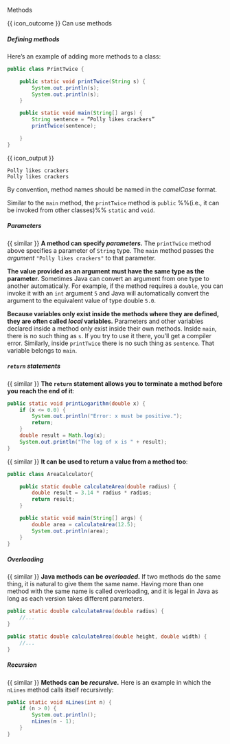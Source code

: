 <span id="title">Methods</span>

<span id="prereqs"></span>

<span id="outcomes">{{ icon_outcome }} Can use methods</span>

<div id="body">

##### Defining methods

<div class="indented">

Here’s an example of adding more methods to a class:

```java
public class PrintTwice {

    public static void printTwice(String s) {
        System.out.println(s);
        System.out.println(s);
    }

    public static void main(String[] args) {
        String sentence = “Polly likes crackers”
        printTwice(sentence);

    }
}

```
{{ icon_output }}
```
Polly likes crackers
Polly likes crackers
```
By convention, method names should be named in the <trigger trigger="click" for="modal:javaMethods_camelCase">_camelCase_</trigger> format.

<modal large title="Defintion: camelCase" id="modal:javaMethods_camelCase">
  <include src="../../../common/definitions.md#def-camel-case" />
</modal>

Similar to the `main` method, the `printTwice` method is `public` %%(i.e., it can be invoked from other classes)%% `static` and `void`.

##### Parameters

{{ similar }} **A method can specify _parameters_.** The `printTwice` method above specifies a parameter of `String` type. The `main` method passes the _argument_ `"Polly likes crackers"` to that parameter.

**The value provided as an argument must have the same type as the parameter.** Sometimes Java can convert an argument from one type to another automatically. For example, if the method requires a `double`, you can invoke it with an `int` argument `5` and Java will automatically convert the argument to the equivalent value of type double `5.0`.

**Because variables only exist inside the methods where they are defined, they are often called _local_ variables.** Parameters and other variables declared inside a method only exist inside their own methods. Inside `main`, there is no such thing as `s`. If you try to use it there, you’ll get a compiler error. Similarly, inside `printTwice` there is no such thing as `sentence`. That variable belongs to `main`.

</div>

##### `return` statements

<div class="indented">

{{ similar }} **The `return` statement allows you to terminate a method before you reach the end of it**:

```java
public static void printLogarithm(double x) {
    if (x <= 0.0) {
        System.out.println("Error: x must be positive.");
        return;
    }
    double result = Math.log(x);
    System.out.println("The log of x is " + result);
}
```

{{ similar }} **It can be used to return a value from a method too**:

```java
public class AreaCalculator{

    public static double calculateArea(double radius) {
        double result = 3.14 * radius * radius;
        return result;
    }

    public static void main(String[] args) {
        double area = calculateArea(12.5);
        System.out.println(area);
    }
}
```

</div>

##### Overloading

<div class="indented">

{{ similar }} **Java methods can be _overloaded_.** If two methods do the same thing, it is natural to give them the same name. Having more than one method with the same name is called overloading, and it is legal in Java as long as each version takes different parameters.

```java
public static double calculateArea(double radius) {
    //...
}

public static double calculateArea(double height, double width) {
    //...
}
```

</div>

##### Recursion

<div class="indented">

{{ similar }} **Methods can be _recursive_.** Here is an example in which the `nLines` method calls itself recursively:

```java
public static void nLines(int n) {
    if (n > 0) {
        System.out.println();
        nLines(n - 1);
    }
}
```
</div>


</div>

<div id="extras">
  <include src="resourcesPanel.md" boilerplate />
  <include src="exercisesPanel.md" boilerplate />
</div>